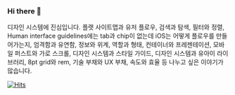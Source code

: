 ### Hi there 👋

디자인 시스템에 진심입니다. 플랫 사이트맵과 유저 플로우, 검색과 탐색, 필터와 정렬, Human interface guidelines에는 tab과 chip이 없는데 iOS는 어떻게 플로우를 만들어가는지, 엄격함과 유연함, 정보와 위계, 역할과 형태, 컨테이너와 프레젠테이션, 모바일 퍼스트와 가로 스크롤, 디자인 시스템과 스타일 가이드, 디자인 시스템과 유아이 라이브러리, 8pt grid와 rem, 기술 부채와 UX 부채, 속도와 효율 등 나누고 싶은 이야기가 많습니다. 


[![Hits](https://hits.seeyoufarm.com/api/count/incr/badge.svg?url=https%3A%2F%2Fgithub.com%2Fsoojubm%2Fhit-counter&count_bg=%2379C83D&title_bg=%23555555&icon=&icon_color=%23E7E7E7&title=%EB%AA%A8%EC%9A%94&edge_flat=false)](https://hits.seeyoufarm.com)

<!--
**soojubm/soojubm** is a ✨ _special_ ✨ repository because its `README.md` (this file) appears on your GitHub profile.

Here are some ideas to get you started:

- 🔭 I’m currently working on ...
- 🌱 I’m currently learning ...
- 👯 I’m looking to collaborate on ...
- 🤔 I’m looking for help with ...
- 💬 Ask me about ...
- 📫 How to reach me: ...
- 😄 Pronouns: ...
- ⚡ Fun fact: ...
-->
